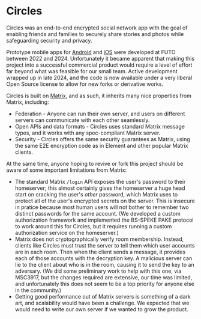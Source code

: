 # Circles
Circles was an end-to-end encrypted social network app with the goal of enabling
friends and families to securely share stories and photos while
safeguarding security and privacy.

Prototype mobile apps for [Android](https://gitlab.futo.org/circles/circles-android) and [iOS](https://github.com/cvwright/circles-ios) were developed at FUTO between 2022 and 2024.
Unfortunately it became apparent that making this project into a successful commercial product would require a level of effort far beyond what was feasible for our small team.
Active development wrapped up in late 2024, and the code is now available under a very liberal Open Source license to allow for new forks or derivative works.

Circles is built on [Matrix](https://matrix.org/), and as such, it inherits many nice
properties from Matrix, including:
* Federation - Anyone can run their own server, and users on different servers can communicate with each other seamlessly.
* Open APIs and data formats - Circles uses standard Matrix message types, and it works
  with any spec-compliant Matrix server.
* Security - Circles offers the same security guarantees as Matrix, using the same
  E2E encryption code as in Element and other popular Matrix clients.

At the same time, anyone hoping to revive or fork this project should be
aware of some important limitations from Matrix:
* The standard Matrix `/login` API exposes the user's password to their homeserver;
  this almost certainly gives the homeserver a huge head start on cracking the user's *other*
  password, which Matrix uses to protect all of the user's encrypted secrets on the server.
  This is insecure in pratice because most human users will not bother to remember two
  distinct passwords for the same account.
  (We developed a custom authorization framework and implemented the BS-SPEKE PAKE protocol
  to work around this for Circles, but it requires running a custom authorization service
  on the homeserver.)
* Matrix does not cryptographically verify room membership.
  Instead, clients like Circles must trust the server to tell them which user accounts are
  in each room.
  Then when the client sends a message, it provides each of those accounts with the decryption key.
  A malicious server can lie to the client about who is in the room, causing it to send the
  key to an adversary.
  (We did some preliminary work to help with this one, via MSC3917, but the changes
  required are extensive, our time was limited, and unfortunately this does not seem to be
  a top priority for anyone else in the community.)
* Getting good performance out of Matrix servers is something of a dark art, and scalability
  would have been a challenge.
  We expected that we would need to write our own server if we wanted to grow the product.
